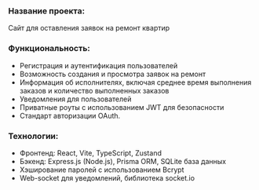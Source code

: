 ### Название проекта:  
Сайт для оставления заявок на ремонт квартир
 
### Функциональность: 
- Регистрация и аутентификация пользователей 
- Возможность создания и просмотра заявок на ремонт 
- Информация об исполнителях, включая среднее время выполнения заказов и количество выполненных заказов 
- Уведомления для пользователей 
- Приватные роуты с использованием JWT для безопасности
- Стандарт авторизации OAuth.
 
### Технологии: 
- Фронтенд: React, Vite, TypeScript, Zustand 
- Бэкенд: Express.js (Node.js), Prisma ORM, SQLite база данных 
- Хэширование паролей с использованием Bcrypt
- Web-socket для уведомлений, библиотека socket.io
